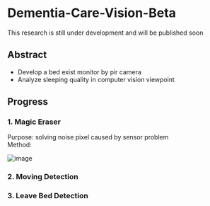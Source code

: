 # Dementia-Care-Vision-Beta
 
This research is still under development and will be published soon

## Abstract

- Develop a bed exist monitor by pir camera
- Analyze sleeping quality in computer vision viewpoint

## Progress

### 1. Magic Eraser
Purpose: solving noise pixel caused by sensor problem<br>
Method: 

![image](https://user-images.githubusercontent.com/56544982/147921171-7d7d4cd5-0028-40a6-a597-b28d9fed2fec.png)



### 2. Moving Detection


### 3. Leave Bed Detection 



